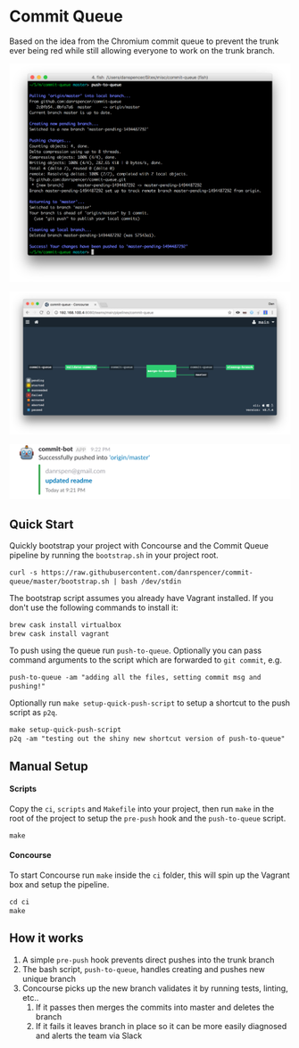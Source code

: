 # Commit Queue

Based on the idea from the Chromium commit queue to prevent the trunk ever being red while still allowing everyone to work on the trunk branch.

![alt terminal](https://raw.githubusercontent.com/danrspencer/commit-queue/master/docs/terminal.png)

![alt concourse](https://raw.githubusercontent.com/danrspencer/commit-queue/master/docs/concourse.png)

![alt slack](https://raw.githubusercontent.com/danrspencer/commit-queue/master/docs/slack.png)

## Quick Start

Quickly bootstrap your project with Concourse and the Commit Queue pipeline by running the `bootstrap.sh` in your project root.

```
curl -s https://raw.githubusercontent.com/danrspencer/commit-queue/master/bootstrap.sh | bash /dev/stdin
```

The bootstrap script assumes you already have Vagrant installed. If you don't use the following commands to install it:

```
brew cask install virtualbox
brew cask install vagrant
```

To push using the queue run `push-to-queue`. Optionally you can pass command arguments to the script which are forwarded to `git commit`, e.g.

```
push-to-queue -am "adding all the files, setting commit msg and pushing!"
```

Optionally run `make setup-quick-push-script` to setup a shortcut to the push script as `p2q`.

```
make setup-quick-push-script
p2q -am "testing out the shiny new shortcut version of push-to-queue"
```

## Manual Setup

#### Scripts

Copy the `ci`, `scripts` and `Makefile` into your project, then run `make` in the root of the project to setup the `pre-push` hook and the `push-to-queue` script.
```
make
``` 

#### Concourse
 
To start Concourse run `make` inside the `ci` folder, this will spin up the Vagrant box and setup the pipeline.

```
cd ci
make
```


## How it works

1. A simple `pre-push` hook prevents direct pushes into the trunk branch
1. The bash script, `push-to-queue`, handles creating and pushes new unique branch
1. Concourse picks up the new branch validates it by running tests, linting, etc..
    1. If it passes then merges the commits into master and deletes the branch
    1. If it fails it leaves branch in place so it can be more easily diagnosed and alerts the team via Slack
